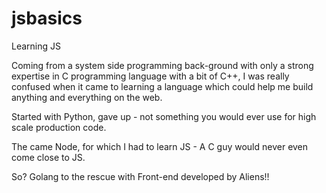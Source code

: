 # jsbasics
Learning JS

Coming from a system side programming back-ground with only a strong expertise in C programming language with a bit of C++, I was really confused when it came to learning a language which could help me build anything and everything on the web.

Started with Python, gave up - not something you would ever use for high scale production code. 

The came Node, for which I had to learn JS - A C guy would never even come close to JS.

So? Golang to the rescue with Front-end developed by Aliens!!